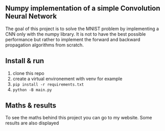 ## Numpy implementation of a simple Convolution Neural Network
The goal of this project is to solve the MNIST problem by implementing a CNN only with the numpy library. It is not to have the best possible performance but rather to implement the forward and backward propagation algorithms from scratch.  

## Install & run
1. clone this repo
2. create a virtual environement with venv for example
3. `pip install -r requirements.txt`
4. `python -B main.py`

## Maths & results
To see the maths behind this project you can go to my website. Some results are also displayed
